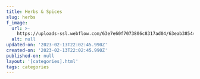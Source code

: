 ```yaml
---
title: Herbs & Spices
slug: herbs
f_image:
  url: >-
    https://uploads-ssl.webflow.com/63e7e60f7073806c8317ad04/63eab38544c17e2e6327438a_Yzk2NA.png
  alt: null
updated-on: '2023-02-13T22:02:45.990Z'
created-on: '2023-02-13T22:02:45.990Z'
published-on: null
layout: '[categories].html'
tags: categories
---
```



